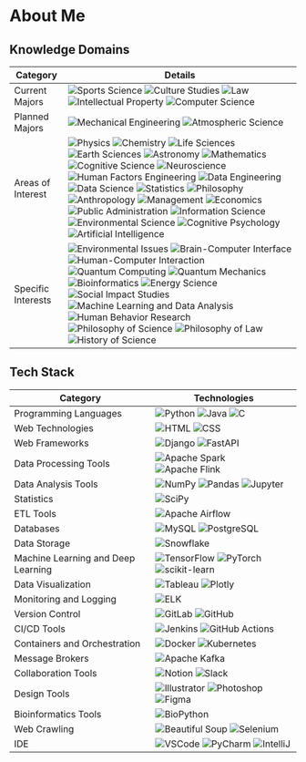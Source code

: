 # About Me

## Knowledge Domains

| **Category**        | **Details**                                      |
|---------------------|--------------------------------------------------|
| Current Majors      | ![Sports Science](https://img.shields.io/badge/Sports%20Science-A8E1DB?style=flat-square) ![Culture Studies](https://img.shields.io/badge/Culture%20Studies-A8E1DB?style=flat-square) ![Law](https://img.shields.io/badge/Law-A8E1DB?style=flat-square) ![Intellectual Property](https://img.shields.io/badge/Intellectual%20Property-A8E1DB?style=flat-square) ![Computer Science](https://img.shields.io/badge/Computer%20Science-A8E1DB?style=flat-square) |
| Planned Majors      | ![Mechanical Engineering](https://img.shields.io/badge/Mechanical%20Engineering-130613?style=flat-square) ![Atmospheric Science](https://img.shields.io/badge/Atmospheric%20Science-130613?style=flat-square) |
| Areas of Interest   | ![Physics](https://img.shields.io/badge/Physics-FFFFFF?style=flat-square&logo=data:image/png;base64,iVBORw0KGgoAAAANSUhEUgAAAAEAAAABCAQAAAC1HAwCAAAAC0lEQVR42mNkYAAAAAYAAjCB0C8AAAAASUVORK5CYII=) ![Chemistry](https://img.shields.io/badge/Chemistry-FFFFFF?style=flat-square&logo=data:image/png;base64,iVBORw0KGgoAAAANSUhEUgAAAAEAAAABCAQAAAC1HAwCAAAAC0lEQVR42mNkYAAAAAYAAjCB0C8AAAAASUVORK5CYII=) ![Life Sciences](https://img.shields.io/badge/Life%20Sciences-FFFFFF?style=flat-square&logo=data:image/png;base64,iVBORw0KGgoAAAANSUhEUgAAAAEAAAABCAQAAAC1HAwCAAAAC0lEQVR42mNkYAAAAAYAAjCB0C8AAAAASUVORK5CYII=) ![Earth Sciences](https://img.shields.io/badge/Earth%20Sciences-FFFFFF?style=flat-square&logo=data:image/png;base64,iVBORw0KGgoAAAANSUhEUgAAAAEAAAABCAQAAAC1HAwCAAAAC0lEQVR42mNkYAAAAAYAAjCB0C8AAAAASUVORK5CYII=) ![Astronomy](https://img.shields.io/badge/Astronomy-FFFFFF?style=flat-square&logo=data:image/png;base64,iVBORw0KGgoAAAANSUhEUgAAAAEAAAABCAQAAAC1HAwCAAAAC0lEQVR42mNkYAAAAAYAAjCB0C8AAAAASUVORK5CYII=) ![Mathematics](https://img.shields.io/badge/Mathematics-FFFFFF?style=flat-square&logo=data:image/png;base64,iVBORw0KGgoAAAANSUhEUgAAAAEAAAABCAQAAAC1HAwCAAAAC0lEQVR42mNkYAAAAAYAAjCB0C8AAAAASUVORK5CYII=) ![Cognitive Science](https://img.shields.io/badge/Cognitive%20Science-FFFFFF?style=flat-square&logo=data:image/png;base64,iVBORw0KGgoAAAANSUhEUgAAAAEAAAABCAQAAAC1HAwCAAAAC0lEQVR42mNkYAAAAAYAAjCB0C8AAAAASUVORK5CYII=) ![Neuroscience](https://img.shields.io/badge/Neuroscience-FFFFFF?style=flat-square&logo=data:image/png;base64,iVBORw0KGgoAAAANSUhEUgAAAAEAAAABCAQAAAC1HAwCAAAAC0lEQVR42mNkYAAAAAYAAjCB0C8AAAAASUVORK5CYII=) ![Human Factors Engineering](https://img.shields.io/badge/Human%20Factors%20Engineering-FFFFFF?style=flat-square&logo=data:image/png;base64,iVBORw0KGgoAAAANSUhEUgAAAAEAAAABCAQAAAC1HAwCAAAAC0lEQVR42mNkYAAAAAYAAjCB0C8AAAAASUVORK5CYII=) ![Data Engineering](https://img.shields.io/badge/Data%20Engineering-FFFFFF?style=flat-square&logo=data:image/png;base64,iVBORw0KGgoAAAANSUhEUgAAAAEAAAABCAQAAAC1HAwCAAAAC0lEQVR42mNkYAAAAAYAAjCB0C8AAAAASUVORK5CYII=) ![Data Science](https://img.shields.io/badge/Data%20Science-FFFFFF?style=flat-square&logo=data:image/png;base64,iVBORw0KGgoAAAANSUhEUgAAAAEAAAABCAQAAAC1HAwCAAAAC0lEQVR42mNkYAAAAAYAAjCB0C8AAAAASUVORK5CYII=) ![Statistics](https://img.shields.io/badge/Statistics-FFFFFF?style=flat-square&logo=data:image/png;base64,iVBORw0KGgoAAAANSUhEUgAAAAEAAAABCAQAAAC1HAwCAAAAC0lEQVR42mNkYAAAAAYAAjCB0C8AAAAASUVORK5CYII=) ![Philosophy](https://img.shields.io/badge/Philosophy-FFFFFF?style=flat-square&logo=data:image/png;base64,iVBORw0KGgoAAAANSUhEUgAAAAEAAAABCAQAAAC1HAwCAAAAC0lEQVR42mNkYAAAAAYAAjCB0C8AAAAASUVORK5CYII=) ![Anthropology](https://img.shields.io/badge/Anthropology-FFFFFF?style=flat-square&logo=data:image/png;base64,iVBORw0KGgoAAAANSUhEUgAAAAEAAAABCAQAAAC1HAwCAAAAC0lEQVR42mNkYAAAAAYAAjCB0C8AAAAASUVORK5CYII=) ![Management](https://img.shields.io/badge/Management-FFFFFF?style=flat-square&logo=data:image/png;base64,iVBORw0KGgoAAAANSUhEUgAAAAEAAAABCAQAAAC1HAwCAAAAC0lEQVR42mNkYAAAAAYAAjCB0C8AAAAASUVORK5CYII=) ![Economics](https://img.shields.io/badge/Economics-FFFFFF?style=flat-square&logo=data:image/png;base64,iVBORw0KGgoAAAANSUhEUgAAAAEAAAABCAQAAAC1HAwCAAAAC0lEQVR42mNkYAAAAAYAAjCB0C8AAAAASUVORK5CYII=) ![Public Administration](https://img.shields.io/badge/Public%20Administration-FFFFFF?style=flat-square&logo=data:image/png;base64,iVBORw0KGgoAAAANSUhEUgAAAAEAAAABCAQAAAC1HAwCAAAAC0lEQVR42mNkYAAAAAYAAjCB0C8AAAAASUVORK5CYII=) ![Information Science](https://img.shields.io/badge/Information%20Science-FFFFFF?style=flat-square&logo=data:image/png;base64,iVBORw0KGgoAAAANSUhEUgAAAAEAAAABCAQAAAC1HAwCAAAAC0lEQVR42mNkYAAAAAYAAjCB0C8AAAAASUVORK5CYII=) ![Environmental Science](https://img.shields.io/badge/Environmental%20Science-FFFFFF?style=flat-square&logo=data:image/png;base64,iVBORw0KGgoAAAANSUhEUgAAAAEAAAABCAQAAAC1HAwCAAAAC0lEQVR42mNkYAAAAAYAAjCB0C8AAAAASUVORK5CYII=) ![Cognitive Psychology](https://img.shields.io/badge/Cognitive%20Psychology-FFFFFF?style=flat-square&logo=data:image/png;base64,iVBORw0KGgoAAAANSUhEUgAAAAEAAAABCAQAAAC1HAwCAAAAC0lEQVR42mNkYAAAAAYAAjCB0C8AAAAASUVORK5CYII=) ![Artificial Intelligence](https://img.shields.io/badge/Artificial%20Intelligence-FFFFFF?style=flat-square&logo=data:image/png;base64,iVBORw0KGgoAAAANSUhEUgAAAAEAAAABCAQAAAC1HAwCAAAAC0lEQVR42mNkYAAAAAYAAjCB0C8AAAAASUVORK5CYII=) |
| Specific Interests  | ![Environmental Issues](https://img.shields.io/badge/Environmental%20Issues-FFFFFF?style=flat-square&logo=data:image/png;base64,iVBORw0KGgoAAAANSUhEUgAAAAEAAAABCAQAAAC1HAwCAAAAC0lEQVR42mNkYAAAAAYAAjCB0C8AAAAASUVORK5CYII=) ![Brain-Computer Interface](https://img.shields.io/badge/Brain--Computer%20Interface-FFFFFF?style=flat-square&logo=data:image/png;base64,iVBORw0KGgoAAAANSUhEUgAAAAEAAAABCAQAAAC1HAwCAAAAC0lEQVR42mNkYAAAAAYAAjCB0C8AAAAASUVORK5CYII=) ![Human-Computer Interaction](https://img.shields.io/badge/Human--Computer%20Interaction-FFFFFF?style=flat-square&logo=data:image/png;base64,iVBORw0KGgoAAAANSUhEUgAAAAEAAAABCAQAAAC1HAwCAAAAC0lEQVR42mNkYAAAAAYAAjCB0C8AAAAASUVORK5CYII=) ![Quantum Computing](https://img.shields.io/badge/Quantum%20Computing-FFFFFF?style=flat-square&logo=data:image/png;base64,iVBORw0KGgoAAAANSUhEUgAAAAEAAAABCAQAAAC1HAwCAAAAC0lEQVR42mNkYAAAAAYAAjCB0C8AAAAASUVORK5CYII=) ![Quantum Mechanics](https://img.shields.io/badge/Quantum%20Mechanics-FFFFFF?style=flat-square&logo=data:image/png;base64,iVBORw0KGgoAAAANSUhEUgAAAAEAAAABCAQAAAC1HAwCAAAAC0lEQVR42mNkYAAAAAYAAjCB0C8AAAAASUVORK5CYII=) ![Bioinformatics](https://img.shields.io/badge/Bioinformatics-FFFFFF?style=flat-square&logo=data:image/png;base64,iVBORw0KGgoAAAANSUhEUgAAAAEAAAABCAQAAAC1HAwCAAAAC0lEQVR42mNkYAAAAAYAAjCB0C8AAAAASUVORK5CYII=) ![Energy Science](https://img.shields.io/badge/Energy%20Science-FFFFFF?style=flat-square&logo=data:image/png;base64,iVBORw0KGgoAAAANSUhEUgAAAAEAAAABCAQAAAC1HAwCAAAAC0lEQVR42mNkYAAAAAYAAjCB0C8AAAAASUVORK5CYII=) ![Social Impact Studies](https://img.shields.io/badge/Social%20Impact%20Studies-FFFFFF?style=flat-square&logo=data:image/png;base64,iVBORw0KGgoAAAANSUhEUgAAAAEAAAABCAQAAAC1HAwCAAAAC0lEQVR42mNkYAAAAAYAAjCB0C8AAAAASUVORK5CYII=) ![Machine Learning and Data Analysis](https://img.shields.io/badge/Machine%20Learning%20and%20Data%20Analysis-FFFFFF?style=flat-square&logo=data:image/png;base64,iVBORw0KGgoAAAANSUhEUgAAAAEAAAABCAQAAAC1HAwCAAAAC0lEQVR42mNkYAAAAAYAAjCB0C8AAAAASUVORK5CYII=) ![Human Behavior Research](https://img.shields.io/badge/Human%20Behavior%20Research-FFFFFF?style=flat-square&logo=data:image/png;base64,iVBORw0KGgoAAAANSUhEUgAAAAEAAAABCAQAAAC1HAwCAAAAC0lEQVR42mNkYAAAAAYAAjCB0C8AAAAASUVORK5CYII=) ![Philosophy of Science](https://img.shields.io/badge/Philosophy%20of%20Science-FFFFFF?style=flat-square&logo=data:image/png;base64,iVBORw0KGgoAAAANSUhEUgAAAAEAAAABCAQAAAC1HAwCAAAAC0lEQVR42mNkYAAAAAYAAjCB0C8AAAAASUVORK5CYII=) ![Philosophy of Law](https://img.shields.io/badge/Philosophy%20of%20Law-FFFFFF?style=flat-square&logo=data:image/png;base64,iVBORw0KGgoAAAANSUhEUgAAAAEAAAABCAQAAAC1HAwCAAAAC0lEQVR42mNkYAAAAAYAAjCB0C8AAAAASUVORK5CYII=) ![History of Science](https://img.shields.io/badge/History%20of%20Science-FFFFFF?style=flat-square&logo=data:image/png;base64,iVBORw0KGgoAAAANSUhEUgAAAAEAAAABCAQAAAC1HAwCAAAAC0lEQVR42mNkYAAAAAYAAjCB0C8AAAAASUVORK5CYII=) |


## Tech Stack

| **Category**                     | **Technologies**                                  |
|----------------------------------|--------------------------------------------------|
| Programming Languages            | ![Python](https://img.shields.io/badge/Python-3EB489?style=flat-square&logo=Python&logoColor=white) ![Java](https://img.shields.io/badge/Java-8E44AD?style=flat-square&logo=Java&logoColor=white) ![C](https://img.shields.io/badge/C-8E44AD?style=flat-square&logo=C&logoColor=white) |
| Web Technologies                 | ![HTML](https://img.shields.io/badge/HTML-FFFFFF?style=flat-square&logo=HTML5&logoColor=black) ![CSS](https://img.shields.io/badge/CSS-FFFFFF?style=flat-square&logo=CSS3&logoColor=black) |
| Web Frameworks                   | ![Django](https://img.shields.io/badge/Django-3EB489?style=flat-square&logo=Django&logoColor=white) ![FastAPI](https://img.shields.io/badge/FastAPI-3EB489?style=flat-square&logo=FastAPI&logoColor=white) |
| Data Processing Tools            | ![Apache Spark](https://img.shields.io/badge/Apache%20Spark-3EB489?style=flat-square&logo=Apache-Spark&logoColor=white) ![Apache Flink](https://img.shields.io/badge/Apache%20Flink-8E44AD?style=flat-square&logo=Apache-Flink&logoColor=white) |
| Data Analysis Tools              | ![NumPy](https://img.shields.io/badge/NumPy-3EB489?style=flat-square&logo=NumPy&logoColor=white) ![Pandas](https://img.shields.io/badge/Pandas-3EB489?style=flat-square&logo=Pandas&logoColor=white) ![Jupyter](https://img.shields.io/badge/Jupyter-3EB489?style=flat-square&logo=Jupyter&logoColor=white) |
| Statistics                       | ![SciPy](https://img.shields.io/badge/SciPy-3EB489?style=flat-square&logo=SciPy&logoColor=white) |
| ETL Tools                        | ![Apache Airflow](https://img.shields.io/badge/Apache%20Airflow-3EB489?style=flat-square&logo=Apache-Airflow&logoColor=white) |
| Databases                        | ![MySQL](https://img.shields.io/badge/MySQL-3EB489?style=flat-square&logo=MySQL&logoColor=white) ![PostgreSQL](https://img.shields.io/badge/PostgreSQL-3EB489?style=flat-square&logo=PostgreSQL&logoColor=white) |
| Data Storage                     | ![Snowflake](https://img.shields.io/badge/Snowflake-8E44AD?style=flat-square&logo=Snowflake&logoColor=white) |
| Machine Learning and Deep Learning | ![TensorFlow](https://img.shields.io/badge/TensorFlow-3EB489?style=flat-square&logo=TensorFlow&logoColor=white) ![PyTorch](https://img.shields.io/badge/PyTorch-3EB489?style=flat-square&logo=PyTorch&logoColor=white) ![scikit-learn](https://img.shields.io/badge/scikit--learn-3EB489?style=flat-square&logo=scikit-learn&logoColor=white) 
| Data Visualization               | ![Tableau](https://img.shields.io/badge/Tableau-3EB489?style=flat-square&logo=Tableau&logoColor=white) ![Plotly](https://img.shields.io/badge/Plotly-3EB489?style=flat-square&logo=Plotly&logoColor=white) |
| Monitoring and Logging           | ![ELK](https://img.shields.io/badge/ELK-3EB489?style=flat-square&logo=Elastic-Stack&logoColor=white) |
| Version Control                  | ![GitLab](https://img.shields.io/badge/GitLab-3EB489?style=flat-square&logo=GitLab&logoColor=white) ![GitHub](https://img.shields.io/badge/GitHub-3EB489?style=flat-square&logo=GitHub&logoColor=white) |
| CI/CD Tools                      | ![Jenkins](https://img.shields.io/badge/Jenkins-8E44AD?style=flat-square&logo=Jenkins&logoColor=white) ![GitHub Actions](https://img.shields.io/badge/GitHub%20Actions-8E44AD?style=flat-square&logo=GitHub-Actions&logoColor=white) |
| Containers and Orchestration     | ![Docker](https://img.shields.io/badge/Docker-3EB489?style=flat-square&logo=Docker&logoColor=white) ![Kubernetes](https://img.shields.io/badge/Kubernetes-3EB489?style=flat-square&logo=Kubernetes&logoColor=white) |
| Message Brokers                  | ![Apache Kafka](https://img.shields.io/badge/Apache%20Kafka-3EB489?style=flat-square&logo=Apache-Kafka&logoColor=white) |
| Collaboration Tools              | ![Notion](https://img.shields.io/badge/Notion-FFFFFF?style=flat-square&logo=Notion&logoColor=black) ![Slack](https://img.shields.io/badge/Slack-FFFFFF?style=flat-square&logo=Slack&logoColor=black) |
| Design Tools                     | ![Illustrator](https://img.shields.io/badge/Illustrator-FFFFFF?style=flat-square&logo=Adobe-Illustrator&logoColor=black) ![Photoshop](https://img.shields.io/badge/Photoshop-FFFFFF?style=flat-square&logo=Adobe-Photoshop&logoColor=black) ![Figma](https://img.shields.io/badge/Figma-FFFFFF?style=flat-square&logo=Figma&logoColor=black) |
| Bioinformatics Tools             | ![BioPython](https://img.shields.io/badge/BioPython-3EB489?style=flat-square&logo=Biopython&logoColor=white) |
| Web Crawling                     | ![Beautiful Soup](https://img.shields.io/badge/Beautiful%20Soup-3EB489?style=flat-square) ![Selenium](https://img.shields.io/badge/Selenium-3EB489?style=flat-square&logo=Selenium&logoColor=white) |
| IDE                              | ![VSCode](https://img.shields.io/badge/VSCode-FFFFFF?style=flat-square&logo=Visual-Studio-Code&logoColor=black) ![PyCharm](https://img.shields.io/badge/PyCharm-FFFFFF?style=flat-square&logo=PyCharm&logoColor=black) ![IntelliJ](https://img.shields.io/badge/IntelliJ-FFFFFF?style=flat-square&logo=IntelliJ-IDEA&logoColor=black) |